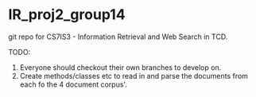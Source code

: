 # IR_proj2_group14
git repo for CS7IS3 - Information Retrieval and Web Search in TCD. 

TODO:
1. Everyone should checkout their own branches to develop on.
2. Create methods/classes etc to read in and parse the documents from each fo the 4 document corpus'.

